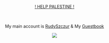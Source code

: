 <div align="center">

ㅤㅤㅤㅤ<p>  [! HELP PALESTINE !](https://arab.org/click-to-help/palestine/) <p/>
</div>
<div align="center">

ㅤㅤㅤㅤ<p> My main account is [RudySzczur](https://github.com/RudySzczur) & My [Guestbook](https://rudyszczur.123guestbook.com)<p/>
</div>

<p align="center">
<img src="https://media.discordapp.net/attachments/872217789589504031/1226215348169347102/Screenshot_20240323_183913_Instagram.jpg?ex=6623f508&is=66118008&hm=0f494957df4ba3db75f2f00c7cc66194a8e1ae0a74bcd80ce4e4e6da5d64a7d6&=&format=webp&width=771&height=489"/>
</p>
